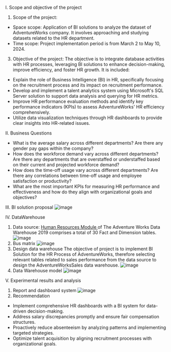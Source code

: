 I. Scope and objective of the project
1. Scope of the project:
- Space scope: Application of BI solutions to analyze the dataset of AdventureWorks company. It involves approaching and studying datasets related to the HR department.
- Time scope: Project implementation period is from March 2 to May 10, 2024.
3. Objective of the project:
The objective is to integrate database activities with HR processes, leveraging BI solutions to enhance decision-making, improve efficiency, and foster HR growth. It is included:
- Explain the role of Business Intelligence (BI) in HR, specifically focusing on the recruitment process and its impact on recruitment performance.
- Develop and implement a talent analytics system using Microsoft's SQL Server solution to support data analysis and querying for HR metrics.
- Improve HR performance evaluation methods and identify key performance indicators (KPIs) to assess AdventureWorks' HR efficiency comprehensively.
- Utilize data visualization techniques through HR dashboards to provide clear insights into HR-related issues.

II. Business Questions
- What is the average salary across different departments? Are there any gender pay gaps within the company?
- How does the workforce demand vary across different departments? Are there any departments that are overstaffed or understaffed based on their current and projected workforce demand?
- How does the time-off usage vary across different departments? Are there any correlations between time-off usage and employee satisfaction or productivity?
- What are the most important KPIs for measuring HR performance and effectiveness and how do they align with organizational goals and objectives?

III.  BI solution proposal
![image](https://github.com/HuynhNgocDung4060390/Business-Intelligence-Solution-for-Hr-Module-of-AdventureWorks/assets/150424521/3d7bfea9-8f04-47e1-9967-8bef7d36ab78)

IV. DataWarehouse
1. Data source:
[Human Resources Module ]([url](https://dataedo.com/samples/html/AdventureWorks/doc/AdventureWorks_2/modules/Human_Resources_9/module.html))of The Adventure Works Data Warehouse 2019 comprises a total of 30 Fact and Dimension tables.
![image](https://github.com/HuynhNgocDung4060390/Business-Intelligence-Solution-for-Hr-Module-of-AdventureWorks/assets/150424521/a0d9dc8a-dd45-4d0b-8c71-0c4137784dd9)
2. Bus matrix
![image](https://github.com/HuynhNgocDung4060390/Business-Intelligence-Solution-for-Hr-Module-of-AdventureWorks/assets/150424521/40b10c7a-4eb7-4f81-b226-9267bc8e61f3)
3. Design data warehouse
The objective of project is to implement BI Solution for the HR Process of AdventureWorks, therefore selecting relevant tables related to sales performance from the data source to design the AdventureWorksSales data warehouse.
![image](https://github.com/HuynhNgocDung4060390/Business-Intelligence-Solution-for-Hr-Module-of-AdventureWorks/assets/150424521/e55a41d5-4b9d-43b6-a180-d10cdc41c096)
4. Data Warehouse model
![image](https://github.com/HuynhNgocDung4060390/Business-Intelligence-Solution-for-Hr-Module-of-AdventureWorks/assets/150424521/cf96098a-8e3d-4104-964a-4cd23268cb46)

V. Experimental results and analysis
1. Report and dashboard system
![image](https://github.com/HuynhNgocDung4060390/Business-Intelligence-Solution-for-Hr-Module-of-AdventureWorks/assets/150424521/9410f2f1-d6f1-47d6-8235-3476757c1032)
2. Recommendation
- Implement comprehensive HR dashboards with a BI system for data-driven decision-making.
- Address salary discrepancies promptly and ensure fair compensation structures.
- Proactively reduce absenteeism by analyzing patterns and implementing targeted strategies.
- Optimize talent acquisition by aligning recruitment processes with organizational goals.
